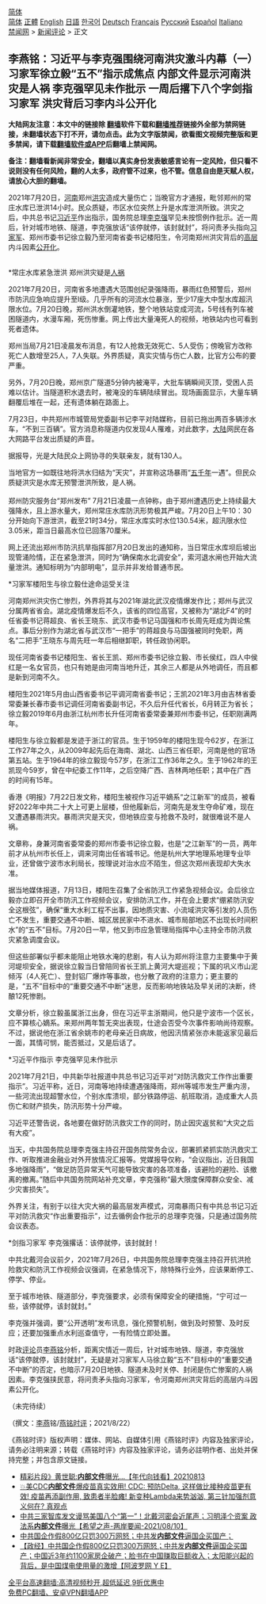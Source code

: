  <!-- 面包屑导航 --> <div class="breadcrumb"><!-- GTranslate: https://gtranslate.io/ -->  <div class="switcher notranslate">  <div class="selected">  <a href="#" onclick="return false;"> 简体</a>  </div>  <div class="option">  <a href="https://www.bannedbook.org" onclick="doGTranslate('zh-CN|zh-CN');jQuery('div.switcher div.selected a').html(jQuery(this).html());return false;" title="简体中文" class="nturl selected"> 简体</a>  <a href="https://www.bannedbook.org/zh-tw/" onclick="doGTranslate('zh-CN|zh-TW');jQuery('div.switcher div.selected a').html(jQuery(this).html());return false;" title="繁體中文" class="nturl"> 正體</a>  <a href="https://www.bannedbook.org/en/" onclick="doGTranslate('zh-CN|en');jQuery('div.switcher div.selected a').html(jQuery(this).html());return false;" title="English" class="nturl"> English</a>  <a href="https://www.bannedbook.org/ja/" onclick="doGTranslate('zh-CN|ja');jQuery('div.switcher div.selected a').html(jQuery(this).html());return false;" title="日本語" class="nturl"> 日語</a>  <a href="https://www.bannedbook.org/ko/" onclick="doGTranslate('zh-CN|ko');jQuery('div.switcher div.selected a').html(jQuery(this).html());return false;" title="한국어" class="nturl"> 한국어</a>  <a href="https://www.bannedbook.org/de/" onclick="doGTranslate('zh-CN|de');jQuery('div.switcher div.selected a').html(jQuery(this).html());return false;" title="Deutsch" class="nturl"> Deutsch</a>  <a href="https://www.bannedbook.org/fr/" onclick="doGTranslate('zh-CN|fr');jQuery('div.switcher div.selected a').html(jQuery(this).html());return false;" title="Français" class="nturl"> Français</a>  <a href="https://www.bannedbook.org/ru/" onclick="doGTranslate('zh-CN|ru');jQuery('div.switcher div.selected a').html(jQuery(this).html());return false;" title="Русский" class="nturl"> Русский</a>  <a href="https://www.bannedbook.org/es/" onclick="doGTranslate('zh-CN|es');jQuery('div.switcher div.selected a').html(jQuery(this).html());return false;" title="Español" class="nturl"> Español</a>  <a href="https://www.bannedbook.org/it/" onclick="doGTranslate('zh-CN|it');jQuery('div.switcher div.selected a').html(jQuery(this).html());return false;" title="Italiano" class="nturl"> Italiano</a>  </div>  </div>      <div class='breadcrumb-sub'><!-- Breadcrumb NavXT 6.3.0 --> <a href="https://www.bannedbook.org/" class="home">禁闻网</a> &gt; <a href="https://www.bannedbook.org/bnews/comments/" class="category">新闻评论</a> &gt; 正文</div></div><h2>李燕铭：习近平与李克强围绕河南洪灾激斗内幕（一） 习家军徐立毅“五不”指示成焦点 内部文件显示河南洪灾是人祸 李克强罕见未作批示 一周后撂下八个字剑指习家军 洪灾背后习李内斗公开化</h2> <p class="notice"><b>大陆网友注意：本文中的链接除 <a href="https://github.com/bannedbook/fanqiang" >翻墙</a>软件下载和<a href="https://github.com/killgcd/justmysocks/blob/master/README.md">翻墙推荐</a>链接外全部为禁网链接，未翻墙状态下打不开，请勿点击。此为文字版禁闻，欲看图文视频完整版和更多禁闻，请下载<a href="https://github.com/bannedbook/fanqiang">翻墙软件或APP</a>后翻墙上禁闻网。</p><p>备注：翻墙看新闻非常安全，翻墙以真实身份发表敏感言论有一定风险，但只看不说则没有任何风险，翻的人太多，政府管不过来，也不管。信息自由是天赋人权，请放心大胆的翻墙。</b></p>  <div class="entry"> <p></p> <p>2021年7月20日&#65292;<a href="https://www.bannedbook.org/bnews/tag/%e6%b2%b3%e5%8d%97/" class="st_tag internal_tag" rel="tag" title="标签 河南 下的日志">河南</a>郑州<a href="https://www.bannedbook.org/bnews/tag/%e6%b4%aa%e7%81%be/" class="st_tag internal_tag" rel="tag" title="标签 洪灾 下的日志">洪灾</a>造成大量伤亡&#65307;当晚官方才通报&#65292;毗邻郑州的常庄水库已泄洪14小时&#12290;民众质疑&#65292;市区水位突然上升是水库泄洪所致&#12290;洪灾之后&#65292;中共总书记<a href="https://www.bannedbook.org/bnews/tag/%e4%b9%a0%e8%bf%91%e5%b9%b3/" class="st_tag internal_tag" rel="tag" title="标签 习近平 下的日志">习近平</a>作出指示&#65292;国务院总理<a href="https://www.bannedbook.org/bnews/tag/%e6%9d%8e%e5%85%8b%e5%bc%ba/" class="st_tag internal_tag" rel="tag" title="标签 李克强 下的日志">李克强</a>罕见未按惯例作批示&#12290;近一周后&#65292;针对城市地铁&#12289;隧道&#65292;李克强放话&#8220;该停就停&#65292;该封就封&#8221;&#65292;将问责矛头指向<a href="https://www.bannedbook.org/bnews/tag/%e4%b9%a0%e5%ae%b6%e5%86%9b/" class="st_tag internal_tag" rel="tag" title="标签 习家军 下的日志">习家军</a>&#12289;郑州市委书记徐立毅乃至河南省委书记楼阳生&#65292;令河南郑州洪灾背后的<span class='wp_keywordlink_affiliate'><a href="https://www.bannedbook.org/bnews/ccpdope/" title="中共高层内幕" target="_blank">高层</a></span>内斗因素<a href="https://www.bannedbook.org/bnews/tag/%E5%85%AC%E5%BC%80%E5%8C%96/" class="st_tag internal_tag" rel="tag" title="标签 公开化 下的日志">公开化</a>&#12290; <br />&nbsp;</p> <p>   *常庄水库紧急泄洪 郑州洪灾疑是<a href="https://www.bannedbook.org/bnews/tag/%E4%BA%BA%E7%A5%B8/" class="st_tag internal_tag" rel="tag" title="标签 人祸 下的日志">人祸</a></p> <p>2021年7月20日&#65292;河南省多地遭遇大范围创纪录强降雨&#65292;暴雨红色预警后&#65292;郑州市防汛应急响应提升至I级&#12290;几乎所有的河流水位暴涨&#65292;至少17座大中型水库超汛限水位&#12290;7月20日晚&#65292;郑州洪水倒灌地铁&#65292;整个地铁站变成河流&#65292;5号线有列车被困隧道内&#65292;水漫车厢&#65292;死伤惨重&#12290;网上传出大量淹死人的视频&#65292;地铁站内也可看到死者遗体&#12290;</p> <p>郑州当局7月21日凌晨发布消息&#65292;有12人抢救无效死亡&#12289;5人受伤&#65307;傍晚官方改称死亡人数增至25人&#65292;7人失联&#12290;外界质疑&#65292;真实灾情与伤亡人数&#65292;比官方公布的要严重&#12290;</p> <p>另外&#65292;7月20日晚&#65292;郑州京广隧道5分钟内被淹平&#65292;大批车辆瞬间灭顶&#65292;受困人员难以估计&#12290;当隧道积水退去时&#65292;被淹没的车辆陆续冒出&#12290;现场画面显示&#65292;大量车辆翻覆后堆在一起&#65292;还有遗体躺在路面上&#12290;</p> <p>   7月23日&#65292;中共郑州市城管局党委副书记李平对陆媒称&#65292;目前已拖出两百多辆涉水车&#65292;&#8220;不到三百辆&#8221;&#12290;官方消息称隧道内仅发现4人罹难&#65292;对此数字&#65292;<span class='wp_keywordlink_affiliate'><a href="https://www.bannedbook.org/" title="大陆" target="_blank">大陆</a></span>网民在各大网路平台发出质疑的声音&#12290;</p> <p>据报导&#65292;光是大陆民众上网协寻的失联亲友&#65292;就有130人&#12290;</p>  <p>当地官方一如既往地将洪水归结为&#8220;天灾&#8221;&#65292;并宣称这场暴雨&#8220;<span class='wp_keywordlink'><a href="https://www.bannedbook.org/forum24/topic769.html" title="上下五千年历史真貌" target="_blank">五千年</a></span>一遇&#8221;&#12290;但民众质疑洪灾是水库无预警泄洪所致&#65292;是人祸&#12290;<br />&nbsp;<br />郑州防灾服务台&#8220;郑州发布&#8221; 7月21日凌晨一点钟称&#65292;由于郑州遭遇历史上持续最大强降水&#65292;且上游水量大&#65292;郑州常庄水库防汛形势极其严峻&#12290;7月20日上午10&#65306;30分开始向下游泄洪&#65292;截至21时34分&#65292;常庄水库实时水位130.54米&#65292;超汛限水位3.05米&#65292;距当日最高水位已回落70厘米&#12290;</p> <p>网上还流出郑州市防汛抗旱指挥部7月20日发出的通知称&#65292;当日常庄水库坝后坡出现管涌险情&#65292;正在紧急泄洪&#65292;同时为&#8220;确保南水北调安全&#8221;&#65292;索河退水闸也开始大流量泄洪&#12290;通知标明为&#8220;内部明电&#8221;&#65292;显示并非发给普通市民&#12290;</p> <p>   *习家军楼阳生与徐立毅仕途命运受关注</p> <p>河南郑州洪灾伤亡惨烈&#65292;外界将其与2021年湖北武汉疫情爆发作比&#65307;郑州与武汉分属两省省会&#12290;湖北疫情爆发后不久&#65292;该省的四位高官&#65292;又被称为&#8220;湖北F4&#8221;的时任省委书记蒋超良&#12289;省长王晓东&#12289;武汉市委书记马国强和市长周先旺成为舆论焦点&#12290;事后分别作为湖北省与武汉市&#8220;一把手&#8221;的蒋超良与马国强被同时免职&#65292;两名&#8220;二把手&#8221;王晓东与周先旺一年后相继卸职&#65292;转任政协闲职&#12290;</p> <p>现任河南省委书记楼阳生&#12289;省长王凯&#12289;郑州市委书记徐立毅&#12289;市长侯红&#65292;四人中侯红是一名女官员&#65292;也只有她是由河南当地升迁&#65292;其余三人都是从外地调任&#65292;而且都是新到河南不久&#12290;</p> <p>楼阳生2021年5月由山西省委书记平调河南省委书记&#65307;王凯2021年3月由吉林省委常委兼长春市委书记调任河南省委副书记&#65292;不久后升任代省长&#65292;6月转正为省长&#65307;徐立毅2019年6月由浙江杭州市长升任河南省委常委兼郑州市委书记&#65292;任职刚满两年&#12290;</p> <p>楼阳生与徐立毅都是发迹于浙江的官员&#12290;生于1959年的楼阳生现今62岁&#65292;在浙江工作27年之久&#65292;从2009年起先后在海南&#12289;湖北&#12289;山西三省任职&#65292;河南是他的官场第五站&#12290;生于1964年的徐立毅现今57岁&#65292;在浙江工作36年之久&#12290;生于1962年的王凯现今59岁&#65292;曾在中纪委工作11年&#65292;之后空降广西&#12289;吉林两地任职&#65307;其中在广西的时间有15年&#12290;</p> <p>   香港&#12298;明报&#12299;7月22日发文称&#65292;楼阳生被视作习近平嫡系&#8220;之江新军&#8221;的成员&#65292;被看好2022年中共二十大上可更上层楼&#65292;但他履新后&#65292;河南先是发生夺命矿难&#65292;现在又遭遇暴雨洪灾&#12290;暴雨洪灾是天灾&#65292;但地铁应变与抢救不及时&#65292;就很难说不是人祸&#12290;</p>  <p>文章称&#65292;身兼河南省委常委的郑州市委书记徐立毅&#65292;也是&#8220;之江新军&#8221;的一员&#65292;两年前才从杭州市长任上&#65292;调来河南出任省城书记&#12290;他是杭州大学地理系地理专业毕业&#65292;还曾做宁波市水利局长&#65292;按理说对治水应不陌生&#65292;但这次郑州表现却大失水准&#12290;</p> <p>据当地媒体报道&#65292;7月13日&#65292;楼阳生召集了全省防汛工作紧急视频会议&#12290;会后徐立毅亦立即召开全市防汛工作视频会议&#65292;安排防汛工作&#65292;并在会上要求&#8220;绷紧防汛安全这根弦&#8221;&#65292;确保&#8220;重大水利工程不出事&#65292;因地质灾害&#12289;小流域洪灾等引发的人员伤亡不发生&#65292;重要交通不中断&#12289;城区居民家中不进水&#12289;城市局部地区不出现长时间积水&#8221;的&#8220;五不&#8221;目标&#12290;7月20日一早&#65292;他又到市应急管理局指挥中心主持全市防汛救灾紧急调度会议&#12290;</p> <p>但这些部署似乎都未能阻止地铁水淹的悲剧&#65292;有人认为郑州将注意力主要集中于黄河堤坝安全&#65292;据说徐立毅当日曾陪同省长王凯上黄河大堤巡视&#65307;下属的巩义市山泥倾泻&#65288;4人死亡&#65289;&#12289;登封铝厂爆炸等事故&#65292;也分散了政府的注意力&#65307;更主要的是&#65292;&#8220;五不&#8221;目标中的&#8220;重要交通不中断&#8221;迷思&#65292;反而影响地铁站及早关闭的决断&#65292;终酿12死惨剧&#12290;</p> <p>文章分析&#65292;徐立毅虽属浙江出身&#65292;但在习近平主浙期间&#65292;他只是宁波市一个区长&#65292;应不算核心嫡系&#12290;来郑州两年暂无突出表现&#65292;仕途会否受今次事件影响尚待观察&#12290;不过&#65292;据说他在浙江省余姚市的老母亲近日病故&#65292;他因汛情紧张亦未能返家见最后一面&#65292;其情可悯&#65292;能否抵过&#65292;又是后话了&#12290;</p> <p>*习近平作指示 李克强罕见未作批示</p> <p>2021年7月21日&#65292;中共新华社报道中共总书记习近平对&#8220;对防汛救灾工作作出重要指示&#8221;&#12290;习近平称&#65292;近日&#65292;河南等地持续遭遇强降雨&#65292;郑州等城市发生严重内涝&#65292;一些河流出现超警水位&#65292;个别水库溃坝&#65292;部分铁路停运&#12289;航班取消&#65292;造成重大人员伤亡和财产损失&#65292;防汛形势十分严峻&#12290;</p> <p>习近平还警告说&#65292;各地要在做好防汛救灾工作的同时&#65292;防止因灾返贫和&#8220;大灾之后有大疫&#8221;&#12290;</p> <p>当天&#65292;中共国务院总理李克强主持召开国务院常务会议&#65292;部署抓紧抓实防汛救灾工作&#12289;听取推进金融业对外开放情况汇报等&#12290;党媒报导仅称&#65292;&#8220;会议指出&#65292;近日我国多地强降雨&#8221;&#65292;&#8220;做足防范异常天气可能导致灾害的各项准备&#65292;该避险的避险&#12289;该撤离的撤离&#12290;&#8221;随后中共国务院网站补充文章&#65292;李克强称&#8220;最大限度保障群众安全&#12289;减少灾害损失&#8221;&#12290;</p>  <p>外界关注&#65292;有别于以往大灾大祸的最高层发声模式&#65292;河南暴雨只有中共总书记习近平对防汛救灾&#8220;作出重要指示&#8221;&#65292;过去循例会作批示的总理李克强&#65292;只是通过国务院会议表态&#12290;</p> <p>   *剑指习家军 李克强撂话&#65306;该停就停&#65292;该封就封&#65281;</p> <p>中共北戴河会议前夕&#65292;2021年7月26日&#65292;中共国务院总理李克强主持召开抗洪抢险救灾和防汛工作视频会议强调&#65292;在紧急情况下&#65292;除特殊行业外&#65292;应该果断停工&#12289;停学&#12289;停业&#12290;</p> <p>至于城市地铁&#12289;隧道部分&#65292;李克强要求&#65292;必须有保障安全的硬措施&#65292;&#8220;宁可过一些&#65292;该停就停&#65292;该封就封&#12290;&#8221;</p> <p>李克强并强调&#65292;要&#8220;公开透明&#8221;发布讯息&#65292;强化预警机制&#65292;做到及时预警&#12289;及时反应&#65307;还要加强重点水利巡查值守&#65292;一有险情立即处置&#12290; </p> <p>时政<span class='wp_keywordlink_affiliate'><a href="https://www.bannedbook.org/bnews/comments/" title="新闻评论" target="_blank">评论</a></span>员<a href="https://www.bannedbook.org/bnews/tag/%e6%9d%8e%e7%87%95%e9%93%ad/" class="st_tag internal_tag" rel="tag" title="标签 李燕铭 下的日志">李燕铭</a>分析&#65292;距离灾情近一周后&#65292;针对城市地铁&#12289;隧道&#65292;李克强放话&#8220;该停就停&#65292;该封就封&#8221;&#65292;无疑是对习家军人马徐立毅&#8220;五不&#8221;目标中的&#8220;重要交通不中断&#8221;的否定&#65292;也暗示7月20日地铁&#12289;隧道未及时关停&#12289;封闭是伤亡惨案的人祸因素&#12290;李克强挟民意&#65292;将问责矛头指向习家军&#65292;令河南郑州洪灾背后的高层内斗因素公开化&#12290;</p> <p>&#65288;未完待续&#65289;</p> <p>&#65288;撰文&#65306;<a href="https://www.bannedbook.org/bnews/tag/%e6%9d%8e%e7%87%95/" class="st_tag internal_tag" rel="tag" title="标签 李燕 下的日志">李燕</a>铭/<a href="https://www.bannedbook.org/bnews/tag/%e7%87%95%e9%93%ad%e6%97%b6%e8%af%84/" class="st_tag internal_tag" rel="tag" title="标签 燕铭时评 下的日志">燕铭时评</a>&#65307;2021/8/22&#65289;</p>  <p>&#12298;燕铭时评&#12299;版权声明&#65306;媒体&#12289;网站&#12289;自媒体引用&#12298;燕铭时评&#12299;内容及独家评论&#65292;请务必注明来源&#65307;转载&#12298;燕铭时评&#12299;内容及独家评论&#65292;请务必註明作者&#12289;出处并保持完整&#65307;并包含原文链接&#12290;</p> <ul class='op-related-articles' title='相关阅读'> <li><a href='https://www.bannedbook.org/bnews/taiwannews/20210813/1605856.html' target='_blank'>精彩片段》黄世聪:<b>内部文件</b>曝光...【年代向钱看】20210813</a></li> <li><a href='https://www.bannedbook.org/bnews/bannedvideo/20210810/1603865.html' target='_blank'>💥美CDC<b>内部文件</b>爆疫苗真实效用! CDC: 预防Delta, 这样做比接种疫苗更有效! 疫苗再添副作用, 致患者半脸瘫! 新变种Lambda来势汹汹,  第三针加强剂意义何在? 真观点</a></li> <li><a href='https://www.bannedbook.org/bnews/comments/20210810/1603845.html' target='_blank'>中共三家智库发文谩骂美国八个“第一”！北戴河密会近尾声；习明泽个资案 政法系<b>内部文件</b>曝光【希望之声-两岸要闻-2021/08/10】</a></li> <li><a href='https://www.bannedbook.org/bnews/finance/20210804/1600202.html' target='_blank'>中共国企作假800亿只罚300万网怒；中共发<b>内部文件</b>逼国企买国产；</a></li> <li><a href='https://www.bannedbook.org/bnews/bannedvideo/20210804/1600197.html' target='_blank'>【政经】中共国企作假800亿只罚300万网怒；中共发<b>内部文件</b>逼国企买国产；中国近3年约1100家房企破产；脸书在中国赚取巨额收入；太阳能兴起的背后，是中国煤电使用量的激增【阿波罗网 Y E】</a></li> </ul> <p class="texttj"> <a href="https://github.com/bannedbook/fanqiang/wiki/V2ray%E6%9C%BA%E5%9C%BA" target="_blank">全平台高速翻墙:高清视频秒开,超低延迟,9折优惠中</a><br/> <a href="https://github.com/bannedbook/fanqiang/wiki/%E7%A6%81%E9%97%BB%E7%BD%91%E5%AE%89%E5%8D%93%E7%BF%BB%E5%A2%99%E6%96%B0%E9%97%BBAPP" target="_blank">免费PC翻墙、安卓VPN翻墙APP</a></p><p> </p><a name='sharetosocial'></a>  <div style="margin-bottom:5px;padding-bottom:5px;clear:both"> <div id="archive-pix-1" class="banner-ads"> <!-- AuctionX Display platform tag START --> <div id="26318x728x90x621x_ADSLOT2" clicktrack="%%CLICK_URL_ESC%%"></div> <!-- AuctionX Display platform tag END --> </div> <div id="archive-pix-2" class="banner-ads"> <!-- AuctionX Display platform tag START --> <div id="26315x300x250x621x_ADSLOT2" clicktrack="%%CLICK_URL_ESC%%"></div> <!-- AuctionX Display platform tag END --> </div> </div>  <div id="archive-pix-1" class="banner-ads"> <!-- AuctionX Display platform tag START --> <div id="26318x728x90x621x_ADSLOT3" clicktrack="%%CLICK_URL_ESC%%"></div> <!-- AuctionX Display platform tag END --> </div> </div><!--END ENTRY--> 
